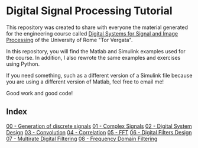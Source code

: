 Digital Signal Processing Tutorial
===

This repository was created to share with everyone the material generated for the engineering course called [Digital Systems for Signal and Image Processing](http://elettronica.uniroma2.it/index.php?page=corsi&amp;corso=8037525) of the University of Rome "Tor Vergata".

In this repository, you will find the Matlab and Simulink examples used for the course. In addition, I also rewrote the same examples and exercises using Python.

If you need something, such as a different version of a Simulink file because you are using a different version of Matlab, feel free to email me!

Good work and good code!

## Index

[00 - Generation of discrete signals](00%20-%20Generation%20of%20discrete%20signals/)
[01 - Complex Signals](01%20-%20Complex%20Signals/)
[02 - Digital System Design](02%20-%20Digital%20System%20Design/)
[03 - Convolution](03%20-%20Convolution/)
[04 - Correlation](04%20-%20Correlation/)
[05 - FFT](05%20-%20FFT/)
[06 - Digital Filters Design](06%20-%20Digital%20Filters%20Design/)
[07 - Multirate Digital Filtering](07%20-%20Multirate%20Digital%20Filtering/)
[08 - Frequency Domain Filtering](08%20-%20Frequency%20Domain%20Filtering/)

